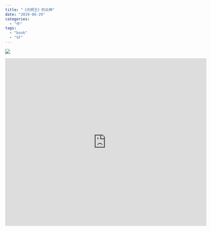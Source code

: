 ```yaml
---
title: "《光明王》的众神"
date: "2019-08-29"
categories: 
  - "作"
tags: 
  - "book"
  - "SF"
---
```


![](https://img3.doubanio.com/view/subject/l/public/s28020071.jpg)

<iframe src="https://www.xmind.net/embed/3yhNCz/" width="650" height="540" frameborder="0" scrolling="no" allowfullscreen="true"></iframe>
